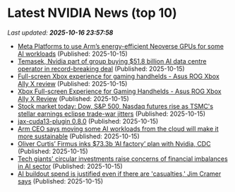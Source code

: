 # Latest NVIDIA News (top 10)
_Last updated: **2025-10-16 23:57:58**_

- [Meta Platforms to use Arm’s energy-efficient Neoverse GPUs for some AI workloads](https://siliconangle.com/2025/10/15/meta-platforms-use-arms-energy-efficient-neoverse-gpus-ai-workloads/) (Published: 2025-10-15)
- [Temasek, Nvidia part of group buying $51.8 billion AI data centre operator in record-breaking deal](https://www.straitstimes.com/business/companies-markets/temasek-nvidia-part-of-group-buying-51-8-billion-ai-data-centre-operator-in-record-breaking-deal) (Published: 2025-10-15)
- [Full-screen Xbox experience for gaming handhelds - Asus ROG Xbox Ally X review](https://www.notebookcheck.net/Full-screen-Xbox-experience-for-gaming-handhelds-Asus-ROG-Xbox-Ally-X-review.1139045.0.html) (Published: 2025-10-15)
- [Xbox Full-screen Experience for Gaming Handhelds - Asus ROG Xbox Ally X Review](https://www.notebookcheck.net/Xbox-Full-screen-Experience-for-Gaming-Handhelds-Asus-ROG-Xbox-Ally-X-Review.1139045.0.html) (Published: 2025-10-15)
- [Stock market today: Dow, S&P 500, Nasdaq futures rise as TSMC's stellar earnings eclipse trade-war jitters](https://finance.yahoo.com/news/live/stock-market-today-dow-sp-500-nasdaq-futures-rise-as-tsmcs-stellar-earnings-eclipse-trade-war-jitters-232657775.html) (Published: 2025-10-15)
- [jax-cuda13-plugin 0.8.0](https://pypi.org/project/jax-cuda13-plugin/0.8.0/) (Published: 2025-10-15)
- [Arm CEO says moving some AI workloads from the cloud will make it more sustainable](https://www.cnbc.com/2025/10/15/arm-holdings-ceo-move-ai-workloads-from-cloud-reduce-power-consumption-energy-.html) (Published: 2025-10-15)
- [Oliver Curtis’ Firmus inks $73.3b ‘AI factory’ plan with Nvidia, CDC](https://www.afr.com/technology/oliver-curtis-firmus-inks-73-3b-ai-factory-plan-with-nvidia-cdc-20251015-p5n2sg) (Published: 2025-10-15)
- [Tech giants' circular investments raise concerns of financial imbalances in AI sector](https://www.digitimes.com/news/a20251014PD204/ai-funding-investment-2025-nvidia-openai.html) (Published: 2025-10-15)
- [AI buildout spend is justified even if there are 'casualties,' Jim Cramer says](https://www.cnbc.com/2025/10/15/ai-buildout-spend-justified-jim-cramer.html) (Published: 2025-10-15)
